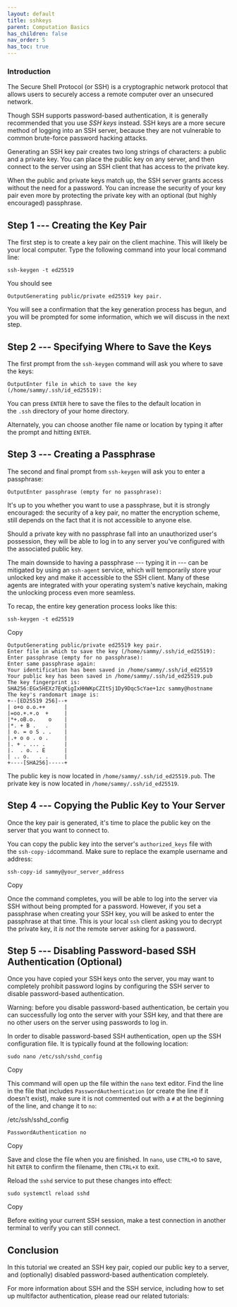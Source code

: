 ```yaml
---
layout: default
title: sshkeys
parent: Computation Basics
has_children: false
nav_order: 5
has_toc: true
---
```


### Introduction

The Secure Shell Protocol (or SSH) is a cryptographic network protocol that allows users to securely access a remote computer over an unsecured network.

Though SSH supports password-based authentication, it is generally recommended that you use *SSH keys* instead. SSH keys are a more secure method of logging into an SSH server, because they are not vulnerable to common brute-force password hacking attacks.

Generating an SSH key pair creates two long strings of characters: a public and a private key. You can place the public key on any server, and then connect to the server using an SSH client that has access to the private key.

When the public and private keys match up, the SSH server grants access without the need for a password. You can increase the security of your key pair even more by protecting the private key with an optional (but highly encouraged) passphrase.

Step 1 --- Creating the Key Pair
------------------------------

The first step is to create a key pair on the client machine. This will likely be your local computer. Type the following command into your local command line:

```
ssh-keygen -t ed25519

```

You should see

```
OutputGenerating public/private ed25519 key pair.

```

You will see a confirmation that the key generation process has begun, and you will be prompted for some information, which we will discuss in the next step.

Step 2 --- Specifying Where to Save the Keys
------------------------------------------

The first prompt from the `ssh-keygen` command will ask you where to save the keys:

```
OutputEnter file in which to save the key (/home/sammy/.ssh/id_ed25519):

```

You can press `ENTER` here to save the files to the default location in the `.ssh` directory of your home directory.

Alternately, you can choose another file name or location by typing it after the prompt and hitting `ENTER`.

Step 3 --- Creating a Passphrase
------------------------------

The second and final prompt from `ssh-keygen` will ask you to enter a passphrase:

```
OutputEnter passphrase (empty for no passphrase):

```

It's up to you whether you want to use a passphrase, but it is strongly encouraged: the security of a key pair, no matter the encryption scheme, still depends on the fact that it is not accessible to anyone else.

Should a private key with no passphrase fall into an unauthorized user's possession, they will be able to log in to any server you've configured with the associated public key.

The main downside to having a passphrase --- typing it in --- can be mitigated by using an `ssh-agent` service, which will temporarily store your unlocked key and make it accessible to the SSH client. Many of these agents are integrated with your operating system's native keychain, making the unlocking process even more seamless.

To recap, the entire key generation process looks like this:

```
ssh-keygen -t ed25519

```

Copy

```
OutputGenerating public/private ed25519 key pair.
Enter file in which to save the key (/home/sammy/.ssh/id_ed25519):
Enter passphrase (empty for no passphrase):
Enter same passphrase again:
Your identification has been saved in /home/sammy/.ssh/id_ed25519
Your public key has been saved in /home/sammy/.ssh/id_ed25519.pub
The key fingerprint is:
SHA256:EGx5HEXz7EqKigIxHHWKpCZItSj1Dy9Dqc5cYae+1zc sammy@hostname
The key's randomart image is:
+--[ED25519 256]--+
| o+o o.o.++      |
|=oo.+.+.o  +     |
|*+.oB.o.    o    |
|*. + B .   .     |
| o. = o S . .    |
|.+ o o . o .     |
|. + . ... .      |
|.  . o. . E      |
| .. o.   . .     |
+----[SHA256]-----+

```

The public key is now located in `/home/sammy/.ssh/id_ed25519.pub`. The private key is now located in `/home/sammy/.ssh/id_ed25519`.

Step 4 --- Copying the Public Key to Your Server
----------------------------------------------

Once the key pair is generated, it's time to place the public key on the server that you want to connect to.

You can copy the public key into the server's `authorized_keys` file with the `ssh-copy-id`command. Make sure to replace the example username and address:

```
ssh-copy-id sammy@your_server_address

```

Copy

Once the command completes, you will be able to log into the server via SSH without being prompted for a password. However, if you set a passphrase when creating your SSH key, you will be asked to enter the passphrase at that time. This is your local `ssh` client asking you to decrypt the private key, it *is not* the remote server asking for a password.

Step 5 --- Disabling Password-based SSH Authentication (Optional)
---------------------------------------------------------------

Once you have copied your SSH keys onto the server, you may want to completely prohibit password logins by configuring the SSH server to disable password-based authentication.

Warning: before you disable password-based authentication, be certain you can successfully log onto the server with your SSH key, and that there are no other users on the server using passwords to log in.

In order to disable password-based SSH authentication, open up the SSH configuration file. It is typically found at the following location:

```
sudo nano /etc/ssh/sshd_config

```

Copy

This command will open up the file within the `nano` text editor. Find the line in the file that includes `PasswordAuthentication` (or create the line if it doesn't exist), make sure it is not commented out with a `#` at the beginning of the line, and change it to `no`:

/etc/ssh/sshd_config

```
PasswordAuthentication no
```

Copy

Save and close the file when you are finished. In `nano`, use `CTRL+O` to save, hit `ENTER` to confirm the filename, then `CTRL+X` to exit.

Reload the `sshd` service to put these changes into effect:

```
sudo systemctl reload sshd

```

Copy

Before exiting your current SSH session, make a test connection in another terminal to verify you can still connect.

Conclusion
----------

In this tutorial we created an SSH key pair, copied our public key to a server, and (optionally) disabled password-based authentication completely.

For more information about SSH and the SSH service, including how to set up multifactor authentication, please read our related tutorials:
